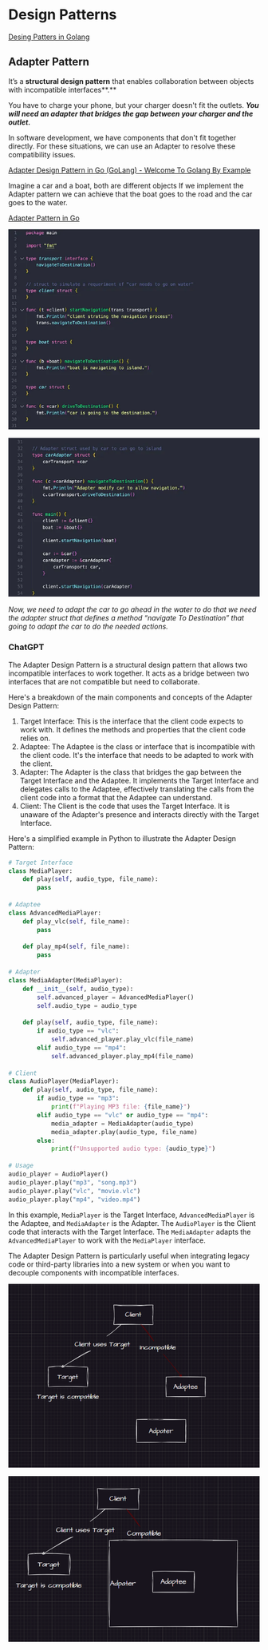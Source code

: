 # Design Patterns

[Desing Patters in Golang](https://medium.com/@josueparra2892/desing-patters-in-golang-24a142d2cc91)

## Adapter Pattern

It’s a **structural design pattern** that enables collaboration between objects with incompatible interfaces**.**

You have to charge your phone, but your charger doesn't fit the outlets. ***You will need an adapter that bridges the gap between your charger and the outlet.***

In software development, we have components that don't fit together directly. For these situations, we can use an Adapter to resolve these compatibility issues.

[Adapter Design Pattern in Go (GoLang) - Welcome To Golang By Example](https://golangbyexample.com/adapter-design-pattern-go/)

Imagine a car and a boat, both are different objects If we implement the Adapter pattern we can achieve that the boat goes to the road and the car goes to the water.

[Adapter Pattern in Go](https://medium.com/@josueparra2892/adapter-pattern-in-go-d77e08abd526)

![Untitled](Design%20Patterns%207bc82ae341de4898a21d713442b82d3c/Untitled.png)

![Untitled](Design%20Patterns%207bc82ae341de4898a21d713442b82d3c/Untitled%201.png)

*Now, we need to adapt the car to go ahead in the water to do that we need the adapter struct that defines a method “navigate To Destination” that going to adapt the car to do the needed actions.*

### ChatGPT

The Adapter Design Pattern is a structural design pattern that allows two incompatible interfaces to work together. It acts as a bridge between two interfaces that are not compatible but need to collaborate.

Here's a breakdown of the main components and concepts of the Adapter Design Pattern:

1. Target Interface: This is the interface that the client code expects to work with. It defines the methods and properties that the client code relies on.
2. Adaptee: The Adaptee is the class or interface that is incompatible with the client code. It's the interface that needs to be adapted to work with the client.
3. Adapter: The Adapter is the class that bridges the gap between the Target Interface and the Adaptee. It implements the Target Interface and delegates calls to the Adaptee, effectively translating the calls from the client code into a format that the Adaptee can understand.
4. Client: The Client is the code that uses the Target Interface. It is unaware of the Adapter's presence and interacts directly with the Target Interface.

Here's a simplified example in Python to illustrate the Adapter Design Pattern:

```python
# Target Interface
class MediaPlayer:
    def play(self, audio_type, file_name):
        pass

# Adaptee
class AdvancedMediaPlayer:
    def play_vlc(self, file_name):
        pass

    def play_mp4(self, file_name):
        pass

# Adapter
class MediaAdapter(MediaPlayer):
    def __init__(self, audio_type):
        self.advanced_player = AdvancedMediaPlayer()
        self.audio_type = audio_type

    def play(self, audio_type, file_name):
        if audio_type == "vlc":
            self.advanced_player.play_vlc(file_name)
        elif audio_type == "mp4":
            self.advanced_player.play_mp4(file_name)

# Client
class AudioPlayer(MediaPlayer):
    def play(self, audio_type, file_name):
        if audio_type == "mp3":
            print(f"Playing MP3 file: {file_name}")
        elif audio_type == "vlc" or audio_type == "mp4":
            media_adapter = MediaAdapter(audio_type)
            media_adapter.play(audio_type, file_name)
        else:
            print(f"Unsupported audio type: {audio_type}")

# Usage
audio_player = AudioPlayer()
audio_player.play("mp3", "song.mp3")
audio_player.play("vlc", "movie.vlc")
audio_player.play("mp4", "video.mp4")

```

In this example, `MediaPlayer` is the Target Interface, `AdvancedMediaPlayer` is the Adaptee, and `MediaAdapter` is the Adapter. The `AudioPlayer` is the Client code that interacts with the Target Interface. The `MediaAdapter` adapts the `AdvancedMediaPlayer` to work with the `MediaPlayer` interface.

The Adapter Design Pattern is particularly useful when integrating legacy code or third-party libraries into a new system or when you want to decouple components with incompatible interfaces.

![Untitled](Design%20Patterns%207bc82ae341de4898a21d713442b82d3c/Untitled%202.png)

![Untitled](Design%20Patterns%207bc82ae341de4898a21d713442b82d3c/Untitled%203.png)